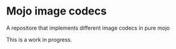 # Mojo image codecs

A repositore that implements different image codecs in pure mojo

This is a work in progress. 
